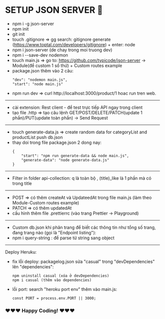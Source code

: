 # SETUP JSON  SERVER 🤩

- npm i -g json-server
- npm init
- git init
- touch .gitignore => gg search: gitignore generate (https://www.toptal.com/developers/gitignore) + enter: node
- npm i json-server (de chay trong moi truong dev)
- npm i --save-dev nodemon
- touch main.js => go to: https://github.com/typicode/json-server -> Module(để custom 1 số thứ) + Custom routes example
- package.json thêm vào 2 câu:
    ```
    "dev": "nodemon main.js",
    "start": "node main.js" 
    ```
- npm run dev => curl http://localhost:3000/product/1 hoac run tren web.

---
- cài extension: Rest client - để test trực tiếp API ngay trong client
- tạo file .http => tạo câu lệnh GET/POST/DELETE/PATCH(update 1 phần)/PUT(update toàn phần) -> Send Request

---
- touch generate-data.js => create random data for categoryList and productList push db.json
- thay doi trong file package.json 2 dong nay: 
    ```
    {
        "start": "npm run generate-data && node main.js",
        "generate-data": "node generate-data.js"
    }
    ```

---
- Filter in folder api-collection: q là toàn bộ , (title)_like là 1 phần mà có trong title

---
- POST => có thêm createAt và UpdateedAt trong file main.js (làm theo Module-Custom routes example)
- PATCH => có thêm updatedAt
- cấu hình thêm file .prettierrc (vào trang Prettier -> Playground)

---
- Custom db.json khi phân trang để biết các thông tin như tổng số trang, đang trang nào (gọi là "Endpoint listing"):
- npm i query-string : để parse từ string sang object

---
Deploy Heruku:
- fix lỗi deploy: packagelog.json sửa "casual" trong "devDependencies" lên "dependencies":
    ```
    npm uninstall casual (xóa ở devDependencies)
    npm i casual (thêm vào dependencies)
    ```
- lỗi port: search "heroku port env" thêm vào main.js:
    ```
    const PORT = process.env.PORT || 3000;
    ```

### ❤️❤️❤️ Happy Coding! ❤️❤️❤️
